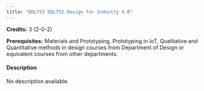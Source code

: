 ```yaml
---
title: "DDL752 DDL752 Design for Industry 4.0"
---
```

**Credits:** 3 (2-0-2)

**Prerequisites:** Materials and Prototyping, Prototyping in IoT, Qualitative and Quantitative methods in design courses from Department of Design or equivalent courses from other departments.

#### Description
No description available.